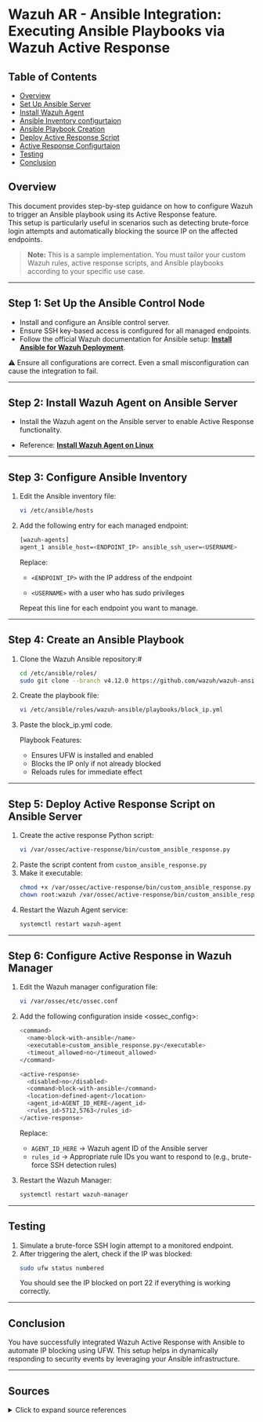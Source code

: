 # Wazuh AR - Ansible Integration: Executing Ansible Playbooks via Wazuh Active Response

## Table of Contents
- [Overview](#overview)
- [Set Up Ansible Server](#step-1-set-up-the-ansible-control-node)
- [Install Wazuh Agent](#step-2-install-wazuh-agent-on-ansible-server)
- [Ansible Inventory configurtaion](#step-3-configure-ansible-inventory)
- [Ansible Playbook Creation](#step-4-create-an-ansible-playbook)
- [Deploy Active Response Script](#step-5-deploy-active-response-script-on-ansible-server)
- [Active Response Configurtaion](#step-6-configure-active-response-in-wazuh-manager)
- [Testing](#testing)
- [Conclusion](#conclusion)


## Overview
This document provides step-by-step guidance on how to configure Wazuh to trigger an Ansible playbook using its Active Response feature.  
This setup is particularly useful in scenarios such as detecting brute-force login attempts and automatically blocking the source IP on the affected endpoints.  

> **Note:** This is a sample implementation. You must tailor your custom Wazuh rules, active response scripts, and Ansible playbooks according to your specific use case.

---

## Step 1: Set Up the Ansible Control Node
- Install and configure an Ansible control server.  
- Ensure SSH key-based access is configured for all managed endpoints.  
- Follow the official Wazuh documentation for Ansible setup: [**Install Ansible for Wazuh Deployment**](https://documentation.wazuh.com/current/deployment-options/deploying-with-ansible/guide/install-ansible.html).  

⚠️ Ensure all configurations are correct. Even a small misconfiguration can cause the integration to fail.

---

## Step 2: Install Wazuh Agent on Ansible Server
- Install the Wazuh agent on the Ansible server to enable Active Response functionality.  

-  Reference: [**Install Wazuh Agent on Linux**](https://documentation.wazuh.com/current/installation-guide/wazuh-agent/wazuh-agent-package-linux.html)

---

## Step 3: Configure Ansible Inventory
1. Edit the Ansible inventory file:  
   ```bash
   vi /etc/ansible/hosts
   ```
2. Add the following entry for each managed endpoint:
   ```bash
   [wazuh-agents]
   agent_1 ansible_host=<ENDPOINT_IP> ansible_ssh_user=<USERNAME>
   ```
   Replace:
   -  `<ENDPOINT_IP>` with the IP address of the endpoint

    - `<USERNAME>` with a user who has sudo privileges

   Repeat this line for each endpoint you want to manage.

---

## Step 4: Create an Ansible Playbook
1. Clone the Wazuh Ansible repository:#
   ```bash
   cd /etc/ansible/roles/
   sudo git clone --branch v4.12.0 https://github.com/wazuh/wazuh-ansible.git
   ```
2. Create the playbook file:
   ```bash
   vi /etc/ansible/roles/wazuh-ansible/playbooks/block_ip.yml
   ```
3. Paste the block_ip.yml code.

   Playbook Features:
   -  Ensures UFW is installed and enabled
   -  Blocks the IP only if not already blocked
   -  Reloads rules for immediate effect

---

## Step 5: Deploy Active Response Script on Ansible Server
1. Create the active response Python script:
   ```bash
   vi /var/ossec/active-response/bin/custom_ansible_response.py
   ```
2. Paste the script content from `custom_ansible_response.py`
3. Make it executable:
   ```bash
   chmod +x /var/ossec/active-response/bin/custom_ansible_response.py
   chown root:wazuh /var/ossec/active-response/bin/custom_ansible_response.py
   ```
4. Restart the Wazuh Agent service:
   ```bash
   systemctl restart wazuh-agent
   ```
---

## Step 6: Configure Active Response in Wazuh Manager
1. Edit the Wazuh manager configuration file:
   ```bash
   vi /var/ossec/etc/ossec.conf
   ```
2. Add the following configuration inside <ossec_config>:
   ```bash
   <command>
     <name>block-with-ansible</name>
     <executable>custom_ansible_response.py</executable>
     <timeout_allowed>no</timeout_allowed>
   </command>

   <active-response>
     <disabled>no</disabled>
     <command>block-with-ansible</command>
     <location>defined-agent</location>
     <agent_id>AGENT_ID_HERE</agent_id>
     <rules_id>5712,5763</rules_id>
   </active-response>
   ```
   Replace:

    - `AGENT_ID_HERE` → Wazuh agent ID of the Ansible server
    - `rules_id` → Appropriate rule IDs you want to respond to (e.g., brute-force SSH detection rules)
3. Restart the Wazuh Manager:
   ```bash
   systemctl restart wazuh-manager
   ```

---

## Testing
1. Simulate a brute-force SSH login attempt to a monitored endpoint.
2. After triggering the alert, check if the IP was blocked:
   ```bash
   sudo ufw status numbered
   ```
   You should see the IP blocked on port 22 if everything is working correctly.

---

## Conclusion 
   You have successfully integrated Wazuh Active Response with Ansible to automate IP blocking using UFW. This setup helps in dynamically responding to security events by leveraging your Ansible infrastructure.

---

## Sources

<details>
<summary>Click to expand source references</summary>

- [Ansible Documentation](https://docs.redhat.com/en/documentation/red_hat_ansible_automation_platform/2.4/pdf/getting_started_with_ansible_playbooks/Red_Hat_Ansible_Automation_Platform-2.4-Getting_started_with_Ansible_Playbooks-en-US.pdf)
- [Wazuh Agent Installation Guide](https://documentation.wazuh.com/current/installation-guide/wazuh-agent/wazuh-agent-package-linux.html)
- [Wazuh Active Response Documentation](https://documentation.wazuh.com/current/user-manual/capabilities/active-response/index.html)

</details>